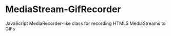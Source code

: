 # MediaStream-GifRecorder
JavaScript MediaRecorder-like class for recording HTML5 MediaStreams to GIFs
